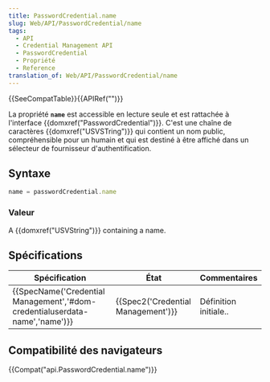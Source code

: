 ```yaml
---
title: PasswordCredential.name
slug: Web/API/PasswordCredential/name
tags:
  - API
  - Credential Management API
  - PasswordCredential
  - Propriété
  - Reference
translation_of: Web/API/PasswordCredential/name
---
```

{{SeeCompatTable}}{{APIRef("")}}

La propriété **`name`** est accessible en lecture seule et est rattachée à l'interface {{domxref("PasswordCredential")}}. C'est une chaîne de caractères {{domxref("USVSTring")}} qui contient un nom public, compréhensible pour un humain et qui est destiné à être affiché dans un sélecteur de fournisseur d'authentification.

## Syntaxe

```js
name = passwordCredential.name
```

### Valeur

A {{domxref("USVString")}} containing a name.

## Spécifications

| Spécification                                                                                        | État                                         | Commentaires          |
| ---------------------------------------------------------------------------------------------------- | -------------------------------------------- | --------------------- |
| {{SpecName('Credential Management','#dom-credentialuserdata-name','name')}} | {{Spec2('Credential Management')}} | Définition initiale.. |

## Compatibilité des navigateurs

{{Compat("api.PasswordCredential.name")}}
